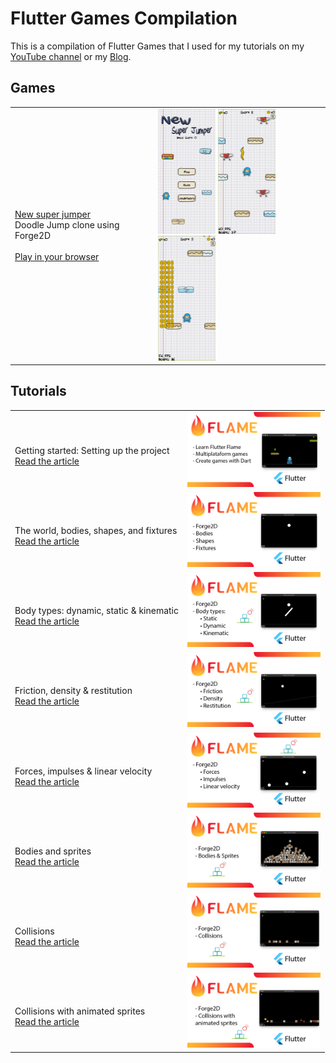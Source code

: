 # Flutter Games Compilation

This is a compilation of Flutter Games that I used for my tutorials on my [YouTube channel](https://www.youtube.com/channel/UC9WSk7SkAXLJkT6NLg1p2cA) or my [Blog](https://www.yayocode.com/).

## Games

|                                                                                                 |                                                                                                                                                                                                     |
|-------------------------------------------------------------------------------------------------|-----------------------------------------------------------------------------------------------------------------------------------------------------------------------------------------------------|
| [New super jumper][1]<br/>Doodle Jump clone using Forge2D<br/><br/>[Play in your browser][3001] | <img src="new_super_jumper/screenshots/image1.png" height="200">  <img src="new_super_jumper/screenshots/image2.png" height="200"> <img src="new_super_jumper/screenshots/image3.png" height="200"> |


## Tutorials

|                                                                            |                                                                                 |
|----------------------------------------------------------------------------|---------------------------------------------------------------------------------|
| <br/>Getting started: Setting up the project<br/> [Read the article][5001] | [<img src="flutter_learn_flame/screenshots/thumbnail1.png" height="120">][5001] |
| <br/>The world, bodies, shapes, and fixtures<br/> [Read the article][5002] | [<img src="flutter_learn_flame/screenshots/thumbnail2.png" height="120">][5002] |
| <br/>Body types: dynamic, static & kinematic<br/> [Read the article][5003] | [<img src="flutter_learn_flame/screenshots/thumbnail3.png" height="120">][5003] |
| <br/>Friction, density & restitution<br/> [Read the article][5004]         | [<img src="flutter_learn_flame/screenshots/thumbnail4.png" height="120">][5004] |
| <br/>Forces, impulses & linear velocity<br/> [Read the article][5005]      | [<img src="flutter_learn_flame/screenshots/thumbnail5.png" height="120">][5005] |
| <br/>Bodies and sprites<br/> [Read the article][5006]                      | [<img src="flutter_learn_flame/screenshots/thumbnail6.png" height="120">][5006] |
| <br/>Collisions<br/> [Read the article][5007]                              | [<img src="flutter_learn_flame/screenshots/thumbnail7.png" height="120">][5007] |
| <br/>Collisions with animated sprites<br/> [Read the article][5008]        | [<img src="flutter_learn_flame/screenshots/thumbnail8.png" height="120">][5008] |




[1]: <https://github.com/Yayo-Arellano/flutter_games_compilation/tree/main/new_super_jumper> 'new_super_jumper'


<!--- 
The links must match the number of the project. Por example [1] is new_super_jumper
so here is [3001] as you can see the last digit match
-->
[3001]: <https://yayo-arellano.github.io/flutter_games_compilation/new_super_jumper/> 'new_super_jumper'


<!-- Tips -->
[5001]: <https://yayocode.com/post/XPECczhhAZgJDGcy69AO> 'article1'
[5002]: <https://yayocode.com/post/pD63d2bqXJnaRU8Er80B> 'article2'
[5003]: <https://yayocode.com/post/7hp4dLXobT8GJ3NtzVOS> 'article3'
[5004]: <https://yayocode.com/post/Gt8E8u7W9ftte6nRp1fu> 'article4'
[5005]: <https://yayocode.com/post/yPFeIgyd6Jnz8Pgby6FU> 'article5'
[5006]: <https://yayocode.com/post/91HWShtzuHkfaOj9gPP3> 'article6'
[5007]: <https://yayocode.com/post/5eL4tEcqOwlVxrtJV1BD> 'article7'
[5008]: <https://yayocode.com/post/ByfdSu012LCDKkAucB50> 'article8'